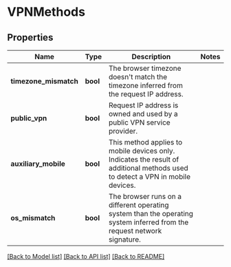 # VPNMethods

## Properties
Name | Type | Description | Notes
------------ | ------------- | ------------- | -------------
**timezone_mismatch** | **bool** | The browser timezone doesn't match the timezone inferred from the request IP address. | 
**public_vpn** | **bool** | Request IP address is owned and used by a public VPN service provider. | 
**auxiliary_mobile** | **bool** | This method applies to mobile devices only. Indicates the result of additional methods used to detect a VPN in mobile devices. | 
**os_mismatch** | **bool** | The browser runs on a different operating system than the operating system inferred from the request network signature. | 

[[Back to Model list]](../../README.md#documentation-for-models) [[Back to API list]](../../README.md#documentation-for-api-endpoints) [[Back to README]](../../README.md)

